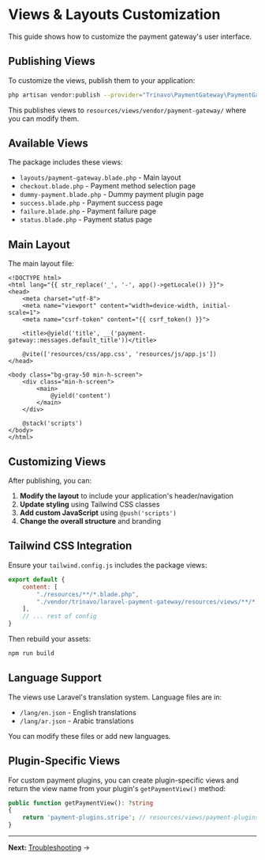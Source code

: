 # Views & Layouts Customization

This guide shows how to customize the payment gateway's user interface.

## Publishing Views

To customize the views, publish them to your application:

```bash
php artisan vendor:publish --provider="Trinavo\PaymentGateway\PaymentGatewayServiceProvider" --tag="views"
```

This publishes views to `resources/views/vendor/payment-gateway/` where you can modify them.

## Available Views

The package includes these views:

- `layouts/payment-gateway.blade.php` - Main layout
- `checkout.blade.php` - Payment method selection page
- `dummy-payment.blade.php` - Dummy payment plugin page
- `success.blade.php` - Payment success page
- `failure.blade.php` - Payment failure page
- `status.blade.php` - Payment status page

## Main Layout

The main layout file:

```blade
<!DOCTYPE html>
<html lang="{{ str_replace('_', '-', app()->getLocale()) }}">
<head>
    <meta charset="utf-8">
    <meta name="viewport" content="width=device-width, initial-scale=1">
    <meta name="csrf-token" content="{{ csrf_token() }}">

    <title>@yield('title', __('payment-gateway::messages.default_title'))</title>

    @vite(['resources/css/app.css', 'resources/js/app.js'])
</head>

<body class="bg-gray-50 min-h-screen">
    <div class="min-h-screen">
        <main>
            @yield('content')
        </main>
    </div>

    @stack('scripts')
</body>
</html>
```

## Customizing Views

After publishing, you can:

1. **Modify the layout** to include your application's header/navigation
2. **Update styling** using Tailwind CSS classes
3. **Add custom JavaScript** using `@push('scripts')`
4. **Change the overall structure** and branding

## Tailwind CSS Integration

Ensure your `tailwind.config.js` includes the package views:

```javascript
export default {
    content: [
        "./resources/**/*.blade.php",
        "./vendor/trinavo/laravel-payment-gateway/resources/views/**/*.blade.php",
    ],
    // ... rest of config
}
```

Then rebuild your assets:

```bash
npm run build
```

## Language Support

The views use Laravel's translation system. Language files are in:

- `/lang/en.json` - English translations
- `/lang/ar.json` - Arabic translations

You can modify these files or add new languages.

## Plugin-Specific Views

For custom payment plugins, you can create plugin-specific views and return the view name from your plugin's `getPaymentView()` method:

```php
public function getPaymentView(): ?string
{
    return 'payment-plugins.stripe'; // resources/views/payment-plugins/stripe.blade.php
}
```

---

**Next:** [Troubleshooting](troubleshooting/common-issues.md) →
